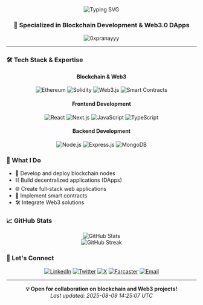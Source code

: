 <div align="center">
  <img src="https://readme-typing-svg.herokuapp.com?font=Fira+Code&weight=500&size=40&pause=1000&color=4F94EF&center=true&vCenter=true&width=600&height=100&lines=Hi+👋,+I'm+OxPranyy;Full-Stack+Developer;Blockchain+Expert" alt="Typing SVG" />
</div>

<h3 align="center">🔗 Specialized in Blockchain Development & Web3.0 DApps</h3>

<p align="center">
  <img src="https://komarev.com/ghpvc/?username=0xpranayyy&label=Profile%20views&color=0e75b6&style=flat" alt="0xpranayyy" />
</p>

---

### 🛠️ Tech Stack & Expertise

<div align="center">
  
#### Blockchain & Web3
![Ethereum](https://img.shields.io/badge/-Ethereum-3C3C3D?style=for-the-badge&logo=Ethereum&logoColor=white)
![Solidity](https://img.shields.io/badge/Solidity-%23363636.svg?style=for-the-badge&logo=solidity&logoColor=white)
![Web3.js](https://img.shields.io/badge/Web3.js-F16822?style=for-the-badge&logo=web3.js&logoColor=white)
![Smart Contracts](https://img.shields.io/badge/Smart%20Contracts-2949E7?style=for-the-badge)

#### Frontend Development
![React](https://img.shields.io/badge/react-%2320232a.svg?style=for-the-badge&logo=react&logoColor=%2361DAFB)
![Next.js](https://img.shields.io/badge/Next.js-000000?style=for-the-badge&logo=next.js&logoColor=white)
![JavaScript](https://img.shields.io/badge/javascript-%23323330.svg?style=for-the-badge&logo=javascript&logoColor=%23F7DF1E)
![TypeScript](https://img.shields.io/badge/typescript-%23007ACC.svg?style=for-the-badge&logo=typescript&logoColor=white)

#### Backend Development
![Node.js](https://img.shields.io/badge/node.js-6DA55F?style=for-the-badge&logo=node.js&logoColor=white)
![Express.js](https://img.shields.io/badge/express.js-%23404d59.svg?style=for-the-badge&logo=express&logoColor=%2361DAFB)
![MongoDB](https://img.shields.io/badge/MongoDB-%234ea94b.svg?style=for-the-badge&logo=mongodb&logoColor=white)

</div>

### 🚀 What I Do

- 🔗 Develop and deploy blockchain nodes
- ⛓️ Build decentralized applications (DApps)
- 🌐 Create full-stack web applications
- 🔐 Implement smart contracts
- 🛠️ Integrate Web3 solutions

### 📈 GitHub Stats

<div align="center">
  <img src="https://github-readme-stats.vercel.app/api?username=0xpranayyy&show_icons=true&theme=tokyonight" alt="GitHub Stats" />
</div>

<div align="center">
  <img src="https://github-readme-streak-stats.herokuapp.com/?user=0xpranayyy&theme=tokyonight" alt="GitHub Streak" />
</div>

### 🤝 Let's Connect

<div align="center">
  
[![LinkedIn](https://img.shields.io/badge/LinkedIn-%230077B5.svg?style=for-the-badge&logo=linkedin&logoColor=white)](https://linkedin.com/in/0xpranayyy)
[![Twitter](https://img.shields.io/badge/Twitter-%231DA1F2.svg?style=for-the-badge&logo=Twitter&logoColor=white)](https://twitter.com/0xpranayyy)
[![X](https://img.shields.io/badge/X-%23000000.svg?style=for-the-badge&logo=X&logoColor=white)](https://x.com/pranaytrades)
[![Farcaster](https://img.shields.io/badge/Farcaster-%237B3FE4.svg?style=for-the-badge)](https://farcaster.com/pranayagian)
[![Email](https://img.shields.io/badge/Email-D14836?style=for-the-badge&logo=gmail&logoColor=white)](mailto:0xpranayy@gmail.com)

</div>

---

<div align="center">
  <b>💡 Open for collaboration on blockchain and Web3 projects!</b>
</div>

<div align="center">
  <i>Last updated: 2025-08-09 14:25:07 UTC</i>
</div>
